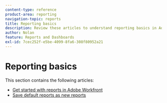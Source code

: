 ```yaml
---
content-type: reference
product-area: reporting
navigation-topic: reports
title: Reporting basics
description: Review these articles to understand reporting basics in Adobe Workfront.
author: Nolan
feature: Reports and Dashboards
exl-id: 7cec252f-e5be-4099-8fa6-308f80952a21
---
```

# Reporting basics

This section contains the following articles:

* [Get started with reports in Adobe Workfront](../../../reports-and-dashboards/reports/reporting/get-started-reports-workfront.md) 
* [Save default reports as new reports](../../../reports-and-dashboards/reports/reporting/save-default-reports-new-reports.md) 
<!--outdated: * [Basic Report Creation Program for the new Workfront experience](https://one.workfront.com/s/basic-report-creation-program)-->
